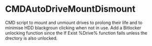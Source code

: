 # CMDAutoDriveMountDismount
CMD script to mount and unmount drives to prolong their life and to minimise HDD blackgroun clicking when not in use.
Add a Bitlocker unlocking function since the If Exist %Drive% function fails unless the drectory is also unlocked.
